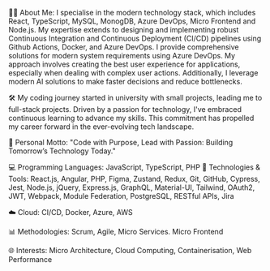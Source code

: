 👨‍💻 About Me: I specialise in the modern technology stack, which includes React, TypeScript, MySQL, MonogDB, Azure DevOps, Micro Frontend  and Node.js. My expertise extends to designing and implementing robust Continuous Integration and Continuous Deployment (CI/CD) pipelines using Github Actions, Docker, and Azure DevOps. I provide comprehensive solutions for modern system requirements using Azure DevOps. My approach involves creating the best user experience for applications, especially when dealing with complex user actions. Additionally, I leverage modern AI solutions to make faster decisions and reduce bottlenecks.

🛠️ My coding journey started in university with small projects, leading me to full-stack projects. Driven by a passion for technology, I've embraced continuous learning to advance my skills. This commitment has propelled my career forward in the ever-evolving tech landscape.

🚀 Personal Motto: "Code with Purpose, Lead with Passion: Building Tomorrow’s Technology Today."

💻 Programming Languages: JavaScript, TypeScript, PHP
🔧 Technologies & Tools: React.js, Angular, PHP, Figma, Zustand, Redux, Git, GitHub, Cypress, Jest, Node.js, jQuery, Express.js, GraphQL, Material-UI, Tailwind, OAuth2, JWT, Webpack, Module Federation, PostgreSQL, RESTful APIs, Jira

☁️ Cloud: CI/CD, Docker, Azure, AWS

📊 Methodologies: Scrum, Agile, Micro Services. Micro Frontend

🌐 Interests: Micro Architecture, Cloud Computing, Containerisation, Web Performance
